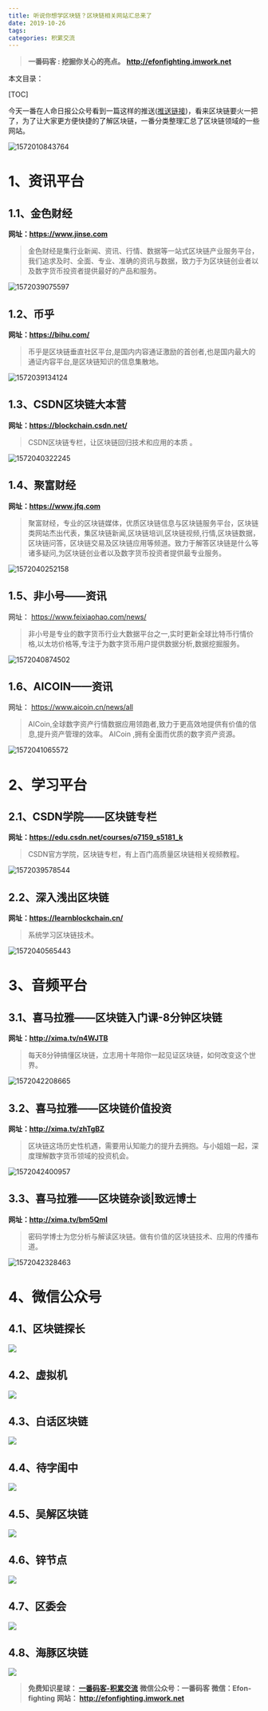 ```yaml
---
title: 听说你想学区块链？区块链相关网站汇总来了
date: 2019-10-26
tags: 
categories: 积累交流
---
```


> **一番码客 : 挖掘你关心的亮点。**
> **http://efonfighting.imwork.net**

本文目录：

[TOC]

今天一番在人命日报公众号看到一篇这样的推送([推送链接](https://mp.weixin.qq.com/s/fTqleybScxxoE_aXnigk8g))，看来区块链要火一把了，为了让大家更方便快捷的了解区块链，一番分类整理汇总了区块链领域的一些网站。

![1572010843764](2019-10-26-听说你想学区块链？区块链相关网站汇总来了/01.jpg)

# 1、资讯平台

## 1.1、金色财经

**网址：https://www.jinse.com**

> 金色财经是集行业新闻、资讯、行情、数据等一站式区块链产业服务平台，我们追求及时、全面、专业、准确的资讯与数据，致力于为区块链创业者以及数字货币投资者提供最好的产品和服务。

![1572039075597](E:\01_blog\efonmark-blog\02-一番码客-积累交流\2019-10-26-听说你想学区块链？区块链相关网站汇总来了\02.jpg)

## 1.2、币乎

**网址：https://bihu.com/**

>  币乎是区块链垂直社区平台,是国内内容通证激励的首创者,也是国内最大的通证内容平台,是区块链知识的信息集散地。

![1572039134124](E:\01_blog\efonmark-blog\02-一番码客-积累交流\2019-10-26-听说你想学区块链？区块链相关网站汇总来了\03.jpg)

## 1.3、CSDN区块链大本营

**网址：https://blockchain.csdn.net/**

>  CSDN区块链专栏，让区块链回归技术和应用的本质 。

![1572040322245](E:\01_blog\efonmark-blog\02-一番码客-积累交流\2019-10-26-听说你想学区块链？区块链相关网站汇总来了\06.jpg)

## 1.4、聚富财经

**网址：https://www.jfq.com**

> 聚富财经，专业的区块链媒体，优质区块链信息与区块链服务平台，区块链类网站杰出代表，集区块链新闻,区块链培训,区块链视频,行情,区块链数据，区块链问答，区块链交易及区块链应用等频道。致力于解答区块链是什么等诸多疑问,为区块链创业者以及数字货币投资者提供最专业服务。

![1572040252158](2019-10-26-听说你想学区块链？区块链相关网站汇总来了/05.jpg)

## 1.5、非小号——资讯

网址： https://www.feixiaohao.com/news/ 

>  非小号是专业的数字货币行业大数据平台之一,实时更新全球比特币行情价格,以太坊价格等,专注于为数字货币用户提供数据分析,数据挖掘服务。 

![1572040874502](E:\01_blog\efonmark-blog\02-一番码客-积累交流\2019-10-26-听说你想学区块链？区块链相关网站汇总来了\08.jpg)

## 1.6、AICOIN——资讯

网址： https://www.aicoin.cn/news/all 

>  AICoin,全球数字资产行情数据应用领跑者,致力于更高效地提供有价值的信息,提升资产管理的效率。 AICoin ,拥有全面而优质的数字资产资源。

![1572041065572](E:\01_blog\efonmark-blog\02-一番码客-积累交流\2019-10-26-听说你想学区块链？区块链相关网站汇总来了\09.jpg)



# 2、学习平台

## 2.1、CSDN学院——区块链专栏

**网址：https://edu.csdn.net/courses/o7159_s5181_k**

> CSDN官方学院，区块链专栏，有上百门高质量区块链相关视频教程。

![1572039578544](2019-10-26-听说你想学区块链？区块链相关网站汇总来了\04.jpg)



## 2.2、深入浅出区块链

**网址：https://learnblockchain.cn/** 

> 系统学习区块链技术。

![1572040565443](2019-10-26-听说你想学区块链？区块链相关网站汇总来了/07.jpg)



# 3、音频平台

## 3.1、喜马拉雅——区块链入门课-8分钟区块链

**网址：http://xima.tv/n4WJTB** 

>  每天8分钟搞懂区块链，立志用十年陪你一起见证区块链，如何改变这个世界。 

![1572042208665](2019-10-26-听说你想学区块链？区块链相关网站汇总来了/10.jpg)

## 3.2、喜马拉雅——区块链价值投资

**网址：http://xima.tv/zhTgBZ**

> 区块链这场历史性机遇，需要用认知能力的提升去拥抱。与小姐姐一起，深度理解数字货币领域的投资机会。

![1572042400957](2019-10-26-听说你想学区块链？区块链相关网站汇总来了/12.jpg)

## 3.3、喜马拉雅——区块链杂谈|致远博士

**网址：http://xima.tv/bm5Qml**

>  密码学博士为您分析与解读区块链。做有价值的区块链技术、应用的传播布道。 

![1572042328463](2019-10-26-听说你想学区块链？区块链相关网站汇总来了/11.jpg)

# 4、微信公众号

## 4.1、区块链探长

![](2019-10-26-听说你想学区块链？区块链相关网站汇总来了/13.png)

## 4.2、虚拟机

![](2019-10-26-听说你想学区块链？区块链相关网站汇总来了/14.png)

## 4.3、白话区块链

![](2019-10-26-听说你想学区块链？区块链相关网站汇总来了/15.png)

## 4.4、待字闺中

![](2019-10-26-听说你想学区块链？区块链相关网站汇总来了/16.png)

## 4.5、吴解区块链

![](2019-10-26-听说你想学区块链？区块链相关网站汇总来了/17.png)

## 4.6、锌节点

![](2019-10-26-听说你想学区块链？区块链相关网站汇总来了/18.png)

## 4.7、区委会

![](2019-10-26-听说你想学区块链？区块链相关网站汇总来了/19.png)

## 4.8、海豚区块链

![](2019-10-26-听说你想学区块链？区块链相关网站汇总来了/20.png)



> **免费知识星球： [一番码客-积累交流]([wwww](https://t.zsxq.com/NRVBURr))**
> **微信公众号：一番码客**
> **微信：Efon-fighting**
> **网站： http://efonfighting.imwork.net**